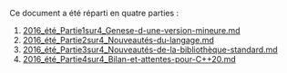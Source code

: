 Ce document a été réparti en quatre parties :
    
1. [2016_été_Partie1sur4_Genese-d-une-version-mineure.md](2016_été_Partie1sur4_Genese-d-une-version-mineure.md)
2. [2016_été_Partie2sur4_Nouveautés-du-langage.md](2016_été_Partie2sur4_Nouveautés-du-langage.md)
3. [2016_été_Partie3sur4_Nouveautés-de-la-bibliothèque-standard.md](2016_été_Partie3sur4_Nouveautés-de-la-bibliothèque-standard.md)
4. [2016_été_Partie4sur4_Bilan-et-attentes-pour-C++20.md](2016_été_Partie4sur4_Bilan-et-attentes-pour-C++20.md)
